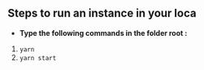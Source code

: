 ## Steps to run an instance in your loca

- **Type the following commands in the folder root :**

1. `yarn`
2. `yarn start`
